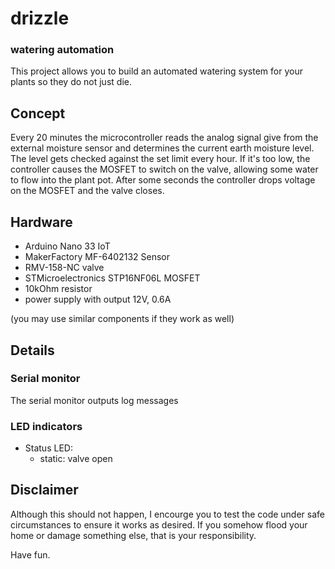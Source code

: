 # drizzle
### watering automation
This project allows you to build an automated watering system for your plants so they do not just die.

## Concept
Every 20 minutes the microcontroller reads the analog signal give from the external moisture sensor and determines the current earth moisture level. The level gets checked against the set limit every hour. If it's too low, the controller causes the MOSFET to switch on the valve, allowing some water to flow into the plant pot. After some seconds the controller drops voltage on the MOSFET and the valve closes.

## Hardware
- Arduino Nano 33 IoT
- MakerFactory MF-6402132 Sensor
- RMV-158-NC valve
- STMicroelectronics STP16NF06L MOSFET
- 10kOhm resistor
- power supply with output 12V, 0.6A

(you may use similar components if they work as well)

## Details
### Serial monitor
The serial monitor outputs log messages

### LED indicators
- Status LED:
    - static:      valve open

## Disclaimer
Although this should not happen, I encourge you to test the code under safe circumstances to ensure it works as desired. If you somehow flood your home or damage something else, that is your responsibility.

Have fun.